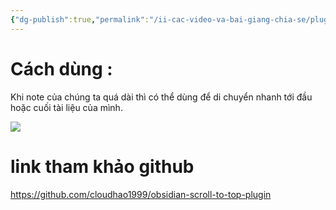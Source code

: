 ```yaml
---
{"dg-publish":true,"permalink":"/ii-cac-video-va-bai-giang-chia-se/plugin-scroll-to-top-plugin/","dgPassFrontmatter":true,"created":"","updated":""}
---
```



# Cách dùng :

Khi note của chúng ta quá dài thì có thể dùng để di chuyển nhanh tới đầu hoặc cuối tài liệu của mình.

![](https://i.imgur.com/zIcUvkx.png)

# link tham khảo github
https://github.com/cloudhao1999/obsidian-scroll-to-top-plugin
